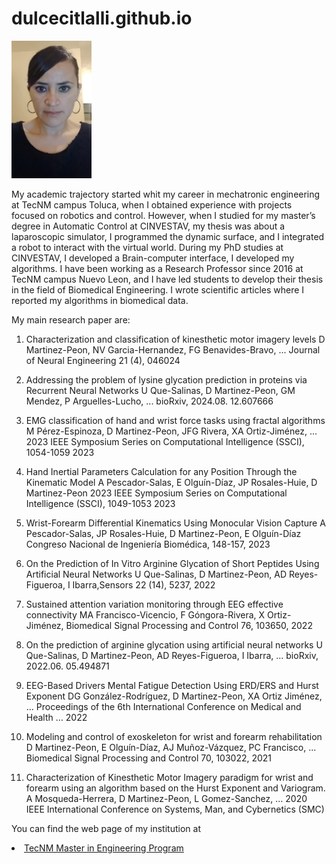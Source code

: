 <link href="style.css">

# dulcecitlalli.github.io

<img src="Foto.jpeg" alt="HTML5 Icon" width="128" height="220">


<p> My academic trajectory started whit my career in mechatronic engineering at TecNM campus Toluca, when I obtained experience with projects focused on robotics and control. However, when I studied for my master’s degree in Automatic Control at CINVESTAV, my thesis was about a laparoscopic simulator, I programmed the dynamic surface, and I integrated a robot to interact with the virtual world. During my PhD studies at CINVESTAV, I developed a Brain-computer interface, I developed my algorithms. I have been working as a Research Professor since 2016 at TecNM campus Nuevo Leon, and I have led students to develop their thesis in the field of Biomedical Engineering. I wrote scientific articles where I reported my algorithms in biomedical data. </p>


My main research paper are:
1.	Characterization and classification of kinesthetic motor imagery levels
D Martinez-Peon, NV Garcia-Hernandez, FG Benavides-Bravo, ...
Journal of Neural Engineering 21 (4), 046024
2.	Addressing the problem of lysine glycation prediction in proteins via Recurrent Neural Networks
U Que-Salinas, D Martinez-Peon, GM Mendez, P Arguelles-Lucho, ...
bioRxiv, 2024.08. 12.607666
		
3.	EMG classification of hand and wrist force tasks using fractal algorithms
M Pérez-Espinoza, D Martinez-Peon, JFG Rivera, XA Ortiz-Jiménez, ...
2023 IEEE Symposium Series on Computational Intelligence (SSCI), 1054-1059
		2023
4.	Hand Inertial Parameters Calculation for any Position Through the Kinematic Model
A Pescador-Salas, E Olguín-Díaz, JP Rosales-Huie, D Martinez-Peon
2023 IEEE Symposium Series on Computational Intelligence (SSCI), 1049-1053
		2023
5.	Wrist-Forearm Differential Kinematics Using Monocular Vision Capture
A Pescador-Salas, JP Rosales-Huie, D Martinez-Peon, E Olguín-Díaz
Congreso Nacional de Ingeniería Biomédica, 148-157, 2023
6.	On the Prediction of In Vitro Arginine Glycation of Short Peptides Using Artificial Neural Networks
U Que-Salinas, D Martinez-Peon, AD Reyes-Figueroa, I Ibarra,Sensors 22 (14), 5237, 2022

7.	Sustained attention variation monitoring through EEG effective connectivity
MA Francisco-Vicencio, F Góngora-Rivera, X Ortiz-Jiménez, Biomedical Signal Processing and Control 76, 103650, 2022
8.	On the prediction of arginine glycation using artificial neural networks
U Que-Salinas, D Martinez-Peon, AD Reyes-Figueroa, I Ibarra, ...
bioRxiv, 2022.06. 05.494871
		
9.	EEG-Based Drivers Mental Fatigue Detection Using ERD/ERS and Hurst Exponent
DG González-Rodríguez, D Martinez-Peon, XA Ortiz Jiménez, ...
Proceedings of the 6th International Conference on Medical and Health …
		2022
10.	Modeling and control of exoskeleton for wrist and forearm rehabilitation
D Martinez-Peon, E Olguín-Díaz, AJ Muñoz-Vázquez, PC Francisco, ...
Biomedical Signal Processing and Control 70, 103022, 2021

11. Characterization of Kinesthetic Motor Imagery paradigm for wrist and forearm using an algorithm based on the Hurst Exponent and Variogram. A Mosqueda-Herrera, D Martinez-Peon, L Gomez-Sanchez, ...
2020 IEEE International Conference on Systems, Man, and Cybernetics (SMC) 

You can find the web page of my institution at <li class="masthead__menu-item">    <a href="http://posgrado.nuevoleon.tecnm.mx/index.php/mnu-mi-nuc-acad#dra-dulce-citlalli-martinez-peon">TecNM Master in Engineering Program</a>
</li>



